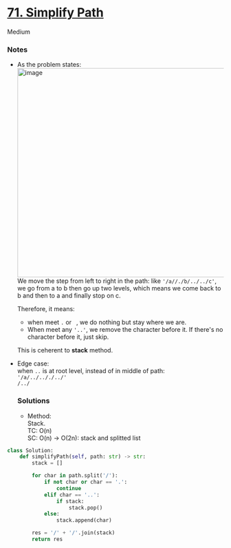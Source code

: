 # [71. Simplify Path](https://leetcode.com/problems/simplify-path/description/?envType=study-plan-v2&envId=top-interview-150)

Medium

### Notes

- As the problem states:\
  <img width="486" alt="image" src="https://github.com/suansuan0915/Leetcode/assets/51430523/373d6a19-9b9e-4ee0-8c70-0ba7df2e1cf3">\
  We move the step from left to right in the path: like `'/a//./b/../../c'`, we go from a to b then go up two levels, which means we come back to b and then to a and finally stop on c.

  Therefore, it means:
  - when meet `.` or ` `, we do nothing but stay where we are.
  - When meet any `'..'`, we remove the character before it. If there's no character before it, just skip.
    
  This is ceherent to **stack** method.

- Edge case:\
  when `..` is at root level, instead of in middle of path: \
  `'/a/../.././../'`\
  `/../`

  ### Solutions

  - Method:\
    Stack.\
    TC: O(n)\
    SC: O(n) -> O(2n): stack and splitted list
```python
class Solution:
    def simplifyPath(self, path: str) -> str:
        stack = []

        for char in path.split('/'):
            if not char or char == '.':
                continue
            elif char == '..':
                if stack:
                    stack.pop()
            else:
                stack.append(char)

        res = '/' + '/'.join(stack)
        return res
```
